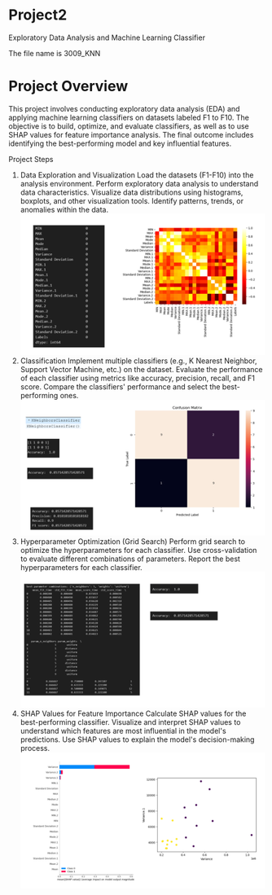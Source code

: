 # Project2
 Exploratory Data Analysis and Machine Learning Classifier

 The file name is 3009_KNN
# Project Overview
This project involves conducting exploratory data analysis (EDA) and applying machine learning classifiers on datasets labeled F1 to F10. The objective is to build, optimize, and evaluate classifiers, as well as to use SHAP values for feature importance analysis. The final outcome includes identifying the best-performing model and key influential features.

Project Steps
1. Data Exploration and Visualization
Load the datasets (F1-F10) into the analysis environment.
Perform exploratory data analysis to understand data characteristics.
Visualize data distributions using histograms, boxplots, and other visualization tools.
Identify patterns, trends, or anomalies within the data.
![image](01.png)
2. Classification
Implement multiple classifiers (e.g., K Nearest Neighbor, Support Vector Machine, etc.) on the dataset.
Evaluate the performance of each classifier using metrics like accuracy, precision, recall, and F1 score.
Compare the classifiers' performance and select the best-performing ones.
![image](02.png)
4. Hyperparameter Optimization (Grid Search)
Perform grid search to optimize the hyperparameters for each classifier.
Use cross-validation to evaluate different combinations of parameters.
Report the best hyperparameters for each classifier.
![image](03.png)
6. SHAP Values for Feature Importance
Calculate SHAP values for the best-performing classifier.
Visualize and interpret SHAP values to understand which features are most influential in the model's predictions.
Use SHAP values to explain the model's decision-making process.
![image](04.png)

